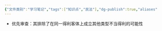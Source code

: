 ```yaml
---
{"文件类别":"学习笔记","tags":["知识点","民法"],"dg-publish":true,"aliases":["给付不当得利"],"permalink":"/学习笔记studyup/民法总论/给付型不当得利/","dgPassFrontmatter":true,"created":"2024-10-26T20:09:30.826+08:00","updated":"2024-11-16T18:05:12.782+08:00"}
---
```


- 优先审查：其排除了在同一得利客体上成立其他类型不当得利的可能性
